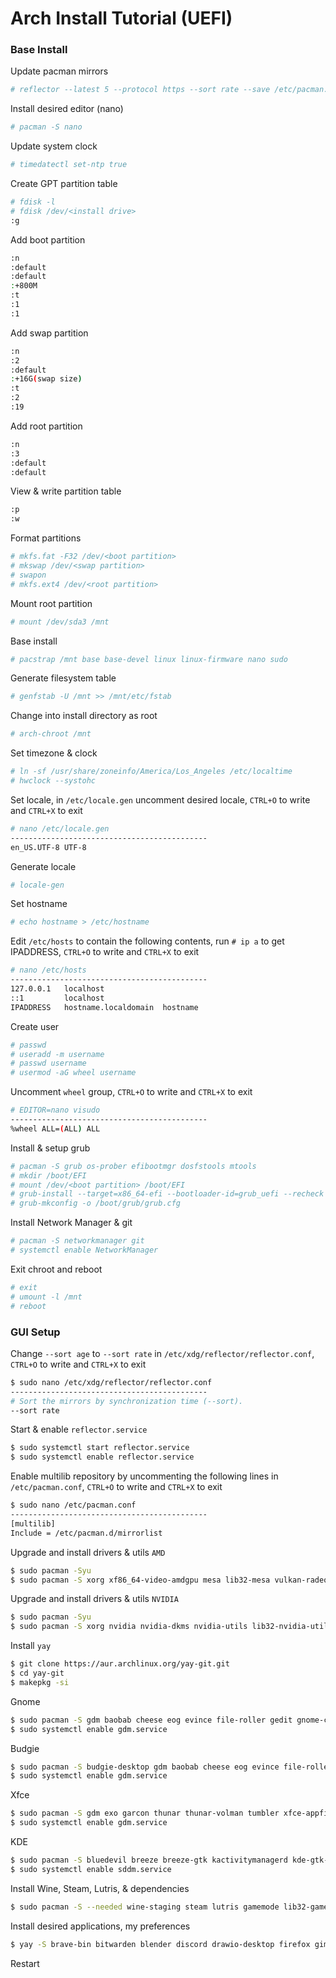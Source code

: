 # Arch Install Tutorial (UEFI)

### Base Install

Update pacman mirrors
```bash
# reflector --latest 5 --protocol https --sort rate --save /etc/pacman.d/mirrorlist
```
Install desired editor (nano)
```bash
# pacman -S nano
```
Update system clock
```bash
# timedatectl set-ntp true
```
Create GPT partition table
```bash
# fdisk -l
# fdisk /dev/<install drive>
:g
```
Add boot partition
```bash
:n
:default
:default
:+800M
:t
:1
:1
```
Add swap partition
```bash
:n
:2
:default
:+16G(swap size)
:t
:2
:19
```
Add root partition
```bash
:n
:3
:default
:default
```
View & write partition table
```bash
:p
:w
```
Format partitions
```bash
# mkfs.fat -F32 /dev/<boot partition>
# mkswap /dev/<swap partition>
# swapon
# mkfs.ext4 /dev/<root partition>
```
Mount root partition
```bash
# mount /dev/sda3 /mnt
```
Base install
```bash
# pacstrap /mnt base base-devel linux linux-firmware nano sudo
```
Generate filesystem table
```bash
# genfstab -U /mnt >> /mnt/etc/fstab
```
Change into install directory as root
```bash
# arch-chroot /mnt
```
Set timezone & clock
```bash
# ln -sf /usr/share/zoneinfo/America/Los_Angeles /etc/localtime
# hwclock --systohc
```
Set locale, in `/etc/locale.gen` uncomment desired locale, `CTRL+O` to write and `CTRL+X` to exit
```bash
# nano /etc/locale.gen
--------------------------------------------
en_US.UTF-8 UTF-8
```
Generate locale
```bash
# locale-gen
```
Set hostname
```bash
# echo hostname > /etc/hostname
```
Edit `/etc/hosts` to contain the following contents, run `# ip a` to get IPADDRESS, `CTRL+O` to write and `CTRL+X` to exit
```bash
# nano /etc/hosts
--------------------------------------------
127.0.0.1   localhost
::1         localhost
IPADDRESS   hostname.localdomain  hostname
```
Create user
```bash
# passwd
# useradd -m username
# passwd username
# usermod -aG wheel username
```
Uncomment `wheel` group, `CTRL+O` to write and `CTRL+X` to exit
```bash
# EDITOR=nano visudo
--------------------------------------------
%wheel ALL=(ALL) ALL
```
Install & setup grub
```bash
# pacman -S grub os-prober efibootmgr dosfstools mtools
# mkdir /boot/EFI
# mount /dev/<boot partition> /boot/EFI
# grub-install --target=x86_64-efi --bootloader-id=grub_uefi --recheck
# grub-mkconfig -o /boot/grub/grub.cfg
```
Install Network Manager & git
```bash
# pacman -S networkmanager git
# systemctl enable NetworkManager
```
Exit chroot and reboot
```bash
# exit
# umount -l /mnt
# reboot
```
### GUI Setup

Change `--sort age` to `--sort rate` in `/etc/xdg/reflector/reflector.conf`, `CTRL+O` to write and `CTRL+X` to exit
```bash
$ sudo nano /etc/xdg/reflector/reflector.conf
--------------------------------------------
# Sort the mirrors by synchronization time (--sort).
--sort rate
```
Start & enable `reflector.service`
```bash
$ sudo systemctl start reflector.service
$ sudo systemctl enable reflector.service
```
Enable multilib repository by uncommenting the following lines in `/etc/pacman.conf`, `CTRL+O` to write and `CTRL+X` to exit
```bash
$ sudo nano /etc/pacman.conf
--------------------------------------------
[multilib]
Include = /etc/pacman.d/mirrorlist
```
Upgrade and install drivers & utils `AMD`
```bash
$ sudo pacman -Syu
$ sudo pacman -S xorg xf86_64-video-amdgpu mesa lib32-mesa vulkan-radeon lib32-vulkan-radeon vulkan-icd-loader lib32-vulkan-icd-loader
```
Upgrade and install drivers & utils `NVIDIA`
```bash
$ sudo pacman -Syu
$ sudo pacman -S xorg nvidia nvidia-dkms nvidia-utils lib32-nvidia-utils nvidia-settings vulkan-icd-loader lib32-vulkan-icd-loader
```
Install `yay`
```bash
$ git clone https://aur.archlinux.org/yay-git.git
$ cd yay-git
$ makepkg -si
```
Gnome
```bash
$ sudo pacman -S gdm baobab cheese eog evince file-roller gedit gnome-calculator gnome-calendar gnome-clocks gnome-control-center gnome-disk-utility gnome-font-viewer gnome-menus gnome-music gnome-photos gnome-remote-desktop gnome-screenshot gnome-session gnome-settings-daemon gnome-shell gnome-shell-extensions gnome-system-monitor gnome-terminal gnome-weather mutter nautilus totem xdg-user-dirs-gtk gvfs gvfs-afc gvfs-google gvfs-mtp gvfs-nfs gvfs-smb dconf-editor gnome-sound-recorder gnome-tweaks
$ sudo systemctl enable gdm.service
```
Budgie
```bash
$ sudo pacman -S budgie-desktop gdm baobab cheese eog evince file-roller gedit gnome-calculator gnome-calendar gnome-clocks gnome-control-center gnome-disk-utility gnome-font-viewer gnome-menus gnome-music gnome-photos gnome-remote-desktop gnome-screenshot gnome-session gnome-settings-daemon gnome-shell gnome-shell-extensions gnome-system-monitor gnome-terminal gnome-weather mutter nautilus totem xdg-user-dirs-gtk gvfs gvfs-afc gvfs-google gvfs-mtp gvfs-nfs gvfs-smb dconf-editor gnome-sound-recorder gnome-tweaks
$ sudo systemctl enable gdm.service
```
Xfce
```bash
$ sudo pacman -S gdm exo garcon thunar thunar-volman tumbler xfce-appfinder xfce-panel xfce-power-manager xfce-session xfce-settings xfce-terminal xfconf xfdesktop xfwm4 xfwm4-themes mousepad orage parole ristretto thunar-archive-plugin thunar-media-tags-plugin xfce4-clipman-plugin xfce4-datetime-plugin xfce4-diskperf-plugin xfce4-fsguard-plugin xfce4-mount-plugin xfce4-mpc-plugin xfce4-notes-plugin xfce4-notifyd xfce4-pulseaudio-plugin xfce4screenshooter xfce4-taskmanager xfce4-timer-plugin xfce4-wavelan-plugin xfce4-weather-plugin xfce4-whiskermenu-plugin
$ sudo systemctl enable gdm.service
```
KDE
```bash
$ sudo pacman -S bluedevil breeze breeze-gtk kactivitymanagerd kde-gtk-config kdecoration kdeplasma-addons kinfocenter kmenuedit kscreen kscreenlocker ksysguard kwin libkscreen libksysguard milou oxygen plasma-desktop plasma-nm plasma-pa plasma-thunderbolt plasma-workspace polkit-kde-agent powerdevil sddm-kcm systemsettings user-manager xdg-desktop-portal-kde ark dolphin dolphin-plugins dragon elisa filelight gwenview kalarm kamoso kate kbackup kcalc kcron kdf kfind kmix konsole korganizer krdc okular print-manager spectacle
$ sudo systemctl enable sddm.service
```
Install Wine, Steam, Lutris, & dependencies
```bash
$ sudo pacman -S --needed wine-staging steam lutris gamemode lib32-gamemode giflib lib32-giflib libpng lib32-libpng libldap lib32-libldap gnutls lib32-gnutls mpg123 lib32-mpg123 openal lib32-openal v4l-utils lib32-v4l-utils libpulse lib32-libpulse libgpg-error lib32-libgpg-error alsa-plugins lib32-alsa-plugins alsa-lib lib32-alsa-lib libjpeg-turbo lib32-libjpeg-turbo sqlite lib32-sqlite libxcomposite lib32-libxcomposite libxinerama lib32-libgcrypt libgcrypt lib32-libxinerama ncurses lib32-ncurses opencl-icd-loader lib32-opencl-icd-loader libxslt lib32-libxslt libva lib32-libva gtk3 lib32-gtk3 gst-plugins-base-libs lib32-gst-plugins-base-libs
```
Install desired applications, my preferences
```bash
$ yay -S brave-bin bitwarden blender discord drawio-desktop firefox gimp inkscape minecraft-launcher onlyoffice-bin virtualbox virtualbox-host-modules-arch proton-bridge proton-desktop signal-desktop slack-desktop spotify torbrowser-launcher visual-studio-code-bin zoom
```
Restart
